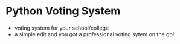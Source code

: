 # Python Voting System
* voting system for your school/college
* a simple edit and you got a professional voting sytem on the go!
